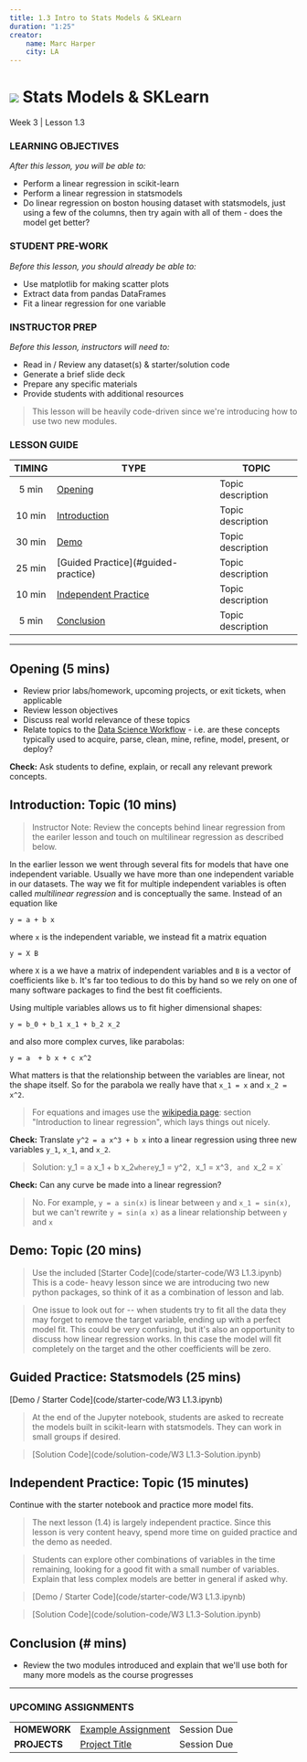 ```yaml
---
title: 1.3 Intro to Stats Models & SKLearn
duration: "1:25"
creator:
    name: Marc Harper
    city: LA
---
```


# ![](https://ga-dash.s3.amazonaws.com/production/assets/logo-9f88ae6c9c3871690e33280fcf557f33.png) Stats Models & SKLearn
Week 3 | Lesson 1.3

### LEARNING OBJECTIVES
*After this lesson, you will be able to:*
- Perform a linear regression in scikit-learn
- Perform a linear regression in statsmodels
- Do linear regression on boston housing dataset with statsmodels, just using a few of the columns, then try again with all of them - does the model get better?


### STUDENT PRE-WORK
*Before this lesson, you should already be able to:*
- Use matplotlib for making scatter plots
- Extract data from pandas DataFrames
- Fit a linear regression for one variable


### INSTRUCTOR PREP
*Before this lesson, instructors will need to:*
- Read in / Review any dataset(s) & starter/solution code
- Generate a brief slide deck
- Prepare any specific materials
- Provide students with additional resources

> This lesson will be heavily code-driven since we're introducing how to use
two new modules.

### LESSON GUIDE
| TIMING  | TYPE  | TOPIC  |
|:-:|---|---|
| 5 min  | [Opening](#opening)  | Topic description  |
| 10 min  | [Introduction](#introduction)   | Topic description  |
| 30 min  | [Demo](#demo)  | Topic description  |
| 25 min  | [Guided Practice](#guided-practice<a name="opening"></a>)  | Topic description  |
| 10 min  | [Independent Practice](#ind-practice)  | Topic description  |
| 5 min  | [Conclusion](#conclusion)  | Topic description  |

---

<a name="opening"></a>
## Opening (5 mins)
- Review prior labs/homework, upcoming projects, or exit tickets, when applicable
- Review lesson objectives
- Discuss real world relevance of these topics
- Relate topics to the [Data Science Workflow](https://drive.google.com/file/d/0Bx2SHQGVqWasOGY4dE95OFVvZjQ/view?usp=sharing) - i.e. are these concepts typically used to acquire, parse, clean, mine, refine, model, present, or deploy?

**Check:** Ask students to define, explain, or recall any relevant prework concepts.

<a name="introduction"></a>
## Introduction: Topic (10 mins)

> Instructor Note: Review the concepts behind linear regression from the eariler
lesson and touch on multilinear regression as described below.

In the earlier lesson we went through several fits for models that have one
independent variable. Usually we have more than one independent variable in
our datasets. The way we fit for multiple independent variables is often called
_multilinear regression_ and is conceptually the same. Instead of an equation like

```
y = a + b x
```

where `x` is the independent variable, we instead fit a matrix equation

```
y = X B
```

where `X` is a we have a matrix of independent variables and `B` is a vector
of coefficients like `b`. It's far too tedious to do this by hand so we rely on
one of many software packages to find the best fit coefficients.

Using multiple variables allows us to fit higher dimensional shapes:

```
y = b_0 + b_1 x_1 + b_2 x_2
```

and also more complex curves, like parabolas:

```
y = a  + b x + c x^2
```

What matters is that the relationship between the variables are linear, not the
shape itself. So for the parabola we really have that `x_1 = x` and `x_2 = x^2`.

> For equations and images use the [wikipedia page](https://en.wikipedia.org/wiki/Linear_regression):
section "Introduction to linear regression", which lays things out nicely.

**Check:** Translate `y^2 = a x^3 + b x` into a linear regression using three new variables `y_1`, `x_1`, and `x_2`.

> Solution: y_1 = a x_1 + b x_2` where `y_1 = y^2`, `x_1 = x^3`, and `x_2 = x`

**Check:** Can any curve be made into a linear regression?
> No. For example, `y = a sin(x)` is linear between `y` and `x_1 = sin(x)`, but
we can't rewrite `y = sin(a x)` as a linear relationship between `y` and `x`

<a name="demo"></a>
## Demo: Topic (20 mins)

> Use the included [Starter Code](code/starter-code/W3 L1.3.ipynb) This is a code-
heavy lesson since we are introducing two new python packages, so think of it
as a combination of lesson and lab.

> One issue to look out for -- when students try to fit all the data they may
forget to remove the target variable, ending up with a perfect model fit. This
could be very confusing, but it's also an opportunity to discuss how linear
regression works. In this case the model will fit completely on the target
and the other coefficients will be zero.

<a name="guided-practice"></a>
## Guided Practice: Statsmodels (25 mins)

[Demo / Starter Code](code/starter-code/W3 L1.3.ipynb)

> At the end of the Jupyter notebook, students are asked to recreate the models
built in scikit-learn with statsmodels. They can work in small groups if
desired.

> [Solution Code](code/solution-code/W3 L1.3-Solution.ipynb)

<a name="ind-practice"></a>
## Independent Practice: Topic (15 minutes)

Continue with the starter notebook and practice more model fits.

> The next lesson (1.4) is largely independent practice. Since this lesson is
very content heavy, spend more time on guided practice and the demo as needed.

> Students can explore other combinations of variables in the time remaining, looking for a good fit with a small number of variables. Explain that less complex models are better in general if asked why.

> [Demo / Starter Code](code/starter-code/W3 L1.3.ipynb)

> [Solution Code](code/solution-code/W3 L1.3-Solution.ipynb)


<a name="conclusion"></a>
## Conclusion (# mins)
- Review the two modules introduced and explain that we'll use both for many more
models as the course progresses

***

### UPCOMING ASSIGNMENTS
|   |   |  |
|---|---|---|
| **HOMEWORK** | [Example Assignment](#)  | Session Due |
| **PROJECTS**  | [Project Title](#)  | Session Due |

